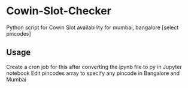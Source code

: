 # Cowin-Slot-Checker
Python script for Cowin Slot availability for mumbai, bangalore [select pincodes]

## Usage
Create a cron job for this after converting the ipynb file to py in Jupyter notebook
Edit pincodes array to specify any pincode in Bangalore and Mumbai
